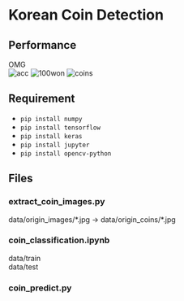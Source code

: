 # Korean Coin Detection

## Performance
OMG  
![acc](https://github.com/dominoyh5/coin-detection/blob/main/.github/img/acc.png?raw=true)
![100won](https://raw.githubusercontent.com/dominoyh5/coin-detection/main/.github/img/100won.png)
![coins](https://github.com/dominoyh5/coin-detection/blob/main/.github/img/coins.png?raw=true)

## Requirement
- `pip install numpy`
- `pip install tensorflow`
- `pip install keras`
- `pip install jupyter`
- `pip install opencv-python`

## Files
### extract_coin_images.py
data/origin_images/\*.jpg -> data/origin_coins/\*.jpg

### coin_classification.ipynb
data/train  
data/test

### coin_predict.py
